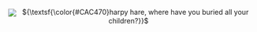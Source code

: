  <p align="center"> <img src="https://files.catbox.moe/ivda17.gif" align="center"> &nbsp;  ${\textsf{\color{#CAC470}harpy hare, where have you buried all your children?}}$ </p>

